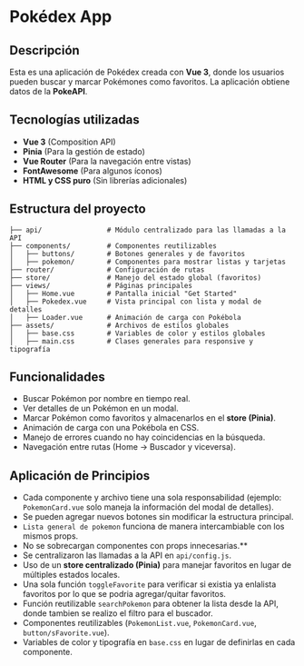 # Pokédex App

## Descripción
Esta es una aplicación de Pokédex creada con **Vue 3**, donde los usuarios pueden buscar y marcar Pokémones como favoritos. La aplicación obtiene datos de la **PokeAPI**.

## Tecnologías utilizadas
- **Vue 3** (Composition API)
- **Pinia** (Para la gestión de estado)
- **Vue Router** (Para la navegación entre vistas)
- **FontAwesome** (Para algunos íconos)
- **HTML y CSS puro** (Sin librerías adicionales)

## Estructura del proyecto
```
├── api/                # Módulo centralizado para las llamadas a la API
├── components/         # Componentes reutilizables
│   ├── buttons/        # Botones generales y de favoritos
│   ├── pokemon/        # Componentes para mostrar listas y tarjetas
├── router/             # Configuración de rutas
├── store/              # Manejo del estado global (favoritos)
├── views/              # Páginas principales
│   ├── Home.vue        # Pantalla inicial "Get Started"
│   ├── Pokedex.vue     # Vista principal con lista y modal de detalles
│   ├── Loader.vue      # Animación de carga con Pokébola
├── assets/             # Archivos de estilos globales
│   ├── base.css        # Variables de color y estilos globales
│   ├── main.css        # Clases generales para responsive y tipografía
```

## Funcionalidades
- Buscar Pokémon por nombre en tiempo real.  
- Ver detalles de un Pokémon en un modal.  
- Marcar Pokémon como favoritos y almacenarlos en el **store (Pinia)**.  
- Animación de carga con una Pokébola en CSS.  
- Manejo de errores cuando no hay coincidencias en la búsqueda.  
- Navegación entre rutas (Home → Buscador y viceversa).  

## Aplicación de Principios

- Cada componente y archivo tiene una sola responsabilidad (ejemplo: `PokemonCard.vue` solo maneja la información del modal de detalles).
- Se pueden agregar nuevos botones sin modificar la estructura principal.
- `Lista general de pokemon` funciona de manera intercambiable con los mismos props.
- No se sobrecargan componentes con props innecesarias.**
- Se centralizaron las llamadas a la API en `api/config.js`.
- Uso de un **store centralizado (Pinia)** para manejar favoritos en lugar de múltiples estados locales.
- Una sola función `toggleFavorite` para verificar si existia ya enlalista favoritos por lo que se podria agregar/quitar favoritos.
- Función reutilizable `searchPokemon` para obtener la lista desde la API, donde tambien se realizo el filtro para el buscador.
- Componentes reutilizables (`PokemonList.vue`, `PokemonCard.vue`, `button/sFavorite.vue`).
- Variables de color y tipografía en `base.css` en lugar de definirlas en cada componente.
